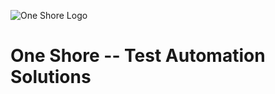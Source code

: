 ![One Shore Logo](https://www.one-shore.com/images/one-shore-logo.png)
# One Shore -- Test Automation Solutions